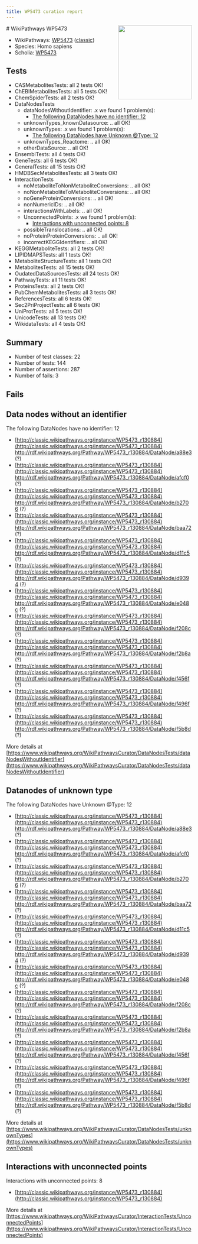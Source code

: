 ```yaml
---
title: WP5473 curation report
---
```


<img style="float: right; width: 200px" src="https://upload.wikimedia.org/wikipedia/commons/thumb/8/83/Wplogo_with_text_500.png/640px-Wplogo_with_text_500.png" />
# WikiPathways WP5473

* WikiPathways: [WP5473](https://wikipathways.org/pathways/WP5473) ([classic](https://classic.wikipathways.org/instance/WP5473))
* Species: Homo sapiens
* Scholia: [WP5473](https://scholia.toolforge.org/wikipathways/WP5473)
## Tests
* CASMetabolitesTests: all 2 tests OK!
* ChEBIMetabolitesTests: all 5 tests OK!
* ChemSpiderTests: all 2 tests OK!
* DataNodesTests
    * dataNodesWithoutIdentifier: .x we found 1 problem(s):
        * [The following DataNodes have no identifier: 12](#8792c492)
    * unknownTypes_knownDatasource: .. all OK!
    * unknownTypes: .x we found 1 problem(s):
        * [The following DataNodes have Unknown @Type: 12](#ef950833)
    * unknownTypes_Reactome: .. all OK!
    * otherDataSource: .. all OK!
* EnsemblTests: all 4 tests OK!
* GeneTests: all 6 tests OK!
* GeneralTests: all 15 tests OK!
* HMDBSecMetabolitesTests: all 3 tests OK!
* InteractionTests
    * noMetaboliteToNonMetaboliteConversions: .. all OK!
    * noNonMetaboliteToMetaboliteConversions: .. all OK!
    * noGeneProteinConversions: .. all OK!
    * nonNumericIDs: .. all OK!
    * interactionsWithLabels: .. all OK!
    * UnconnectedPoints: .x we found 1 problem(s):
        * [Interactions with unconnected points: 8](#35a61ae0)
    * possibleTranslocations: .. all OK!
    * noProteinProteinConversions: .. all OK!
    * incorrectKEGGIdentifiers: .. all OK!
* KEGGMetaboliteTests: all 2 tests OK!
* LIPIDMAPSTests: all 1 tests OK!
* MetaboliteStructureTests: all 1 tests OK!
* MetabolitesTests: all 15 tests OK!
* OudatedDataSourcesTests: all 24 tests OK!
* PathwayTests: all 11 tests OK!
* ProteinsTests: all 2 tests OK!
* PubChemMetabolitesTests: all 3 tests OK!
* ReferencesTests: all 6 tests OK!
* Sec2PriProjectTests: all 6 tests OK!
* UniProtTests: all 5 tests OK!
* UnicodeTests: all 13 tests OK!
* WikidataTests: all 4 tests OK!


## Summary

* Number of test classes: 22
* Number of tests: 144
* Number of assertions: 287
* Number of fails: 3

## Fails

<a name="8792c492" />

## Data nodes without an identifier

The following DataNodes have no identifier: 12

* [http://classic.wikipathways.org/instance/WP5473_r130884](http://classic.wikipathways.org/instance/WP5473_r130884) http://rdf.wikipathways.org/Pathway/WP5473_r130884/DataNode/a88e3 (?)
* [http://classic.wikipathways.org/instance/WP5473_r130884](http://classic.wikipathways.org/instance/WP5473_r130884) http://rdf.wikipathways.org/Pathway/WP5473_r130884/DataNode/afcf0 (?)
* [http://classic.wikipathways.org/instance/WP5473_r130884](http://classic.wikipathways.org/instance/WP5473_r130884) http://rdf.wikipathways.org/Pathway/WP5473_r130884/DataNode/b2706 (?)
* [http://classic.wikipathways.org/instance/WP5473_r130884](http://classic.wikipathways.org/instance/WP5473_r130884) http://rdf.wikipathways.org/Pathway/WP5473_r130884/DataNode/baa72 (?)
* [http://classic.wikipathways.org/instance/WP5473_r130884](http://classic.wikipathways.org/instance/WP5473_r130884) http://rdf.wikipathways.org/Pathway/WP5473_r130884/DataNode/d11c5 (?)
* [http://classic.wikipathways.org/instance/WP5473_r130884](http://classic.wikipathways.org/instance/WP5473_r130884) http://rdf.wikipathways.org/Pathway/WP5473_r130884/DataNode/d9394 (?)
* [http://classic.wikipathways.org/instance/WP5473_r130884](http://classic.wikipathways.org/instance/WP5473_r130884) http://rdf.wikipathways.org/Pathway/WP5473_r130884/DataNode/e048c (?)
* [http://classic.wikipathways.org/instance/WP5473_r130884](http://classic.wikipathways.org/instance/WP5473_r130884) http://rdf.wikipathways.org/Pathway/WP5473_r130884/DataNode/f208c (?)
* [http://classic.wikipathways.org/instance/WP5473_r130884](http://classic.wikipathways.org/instance/WP5473_r130884) http://rdf.wikipathways.org/Pathway/WP5473_r130884/DataNode/f2b8a (?)
* [http://classic.wikipathways.org/instance/WP5473_r130884](http://classic.wikipathways.org/instance/WP5473_r130884) http://rdf.wikipathways.org/Pathway/WP5473_r130884/DataNode/f456f (?)
* [http://classic.wikipathways.org/instance/WP5473_r130884](http://classic.wikipathways.org/instance/WP5473_r130884) http://rdf.wikipathways.org/Pathway/WP5473_r130884/DataNode/f496f (?)
* [http://classic.wikipathways.org/instance/WP5473_r130884](http://classic.wikipathways.org/instance/WP5473_r130884) http://rdf.wikipathways.org/Pathway/WP5473_r130884/DataNode/f5b8d (?)


More details at [https://www.wikipathways.org/WikiPathwaysCurator/DataNodesTests/dataNodesWithoutIdentifier](https://www.wikipathways.org/WikiPathwaysCurator/DataNodesTests/dataNodesWithoutIdentifier)

<a name="ef950833" />

## Datanodes of unknown type

The following DataNodes have Unknown @Type: 12

* [http://classic.wikipathways.org/instance/WP5473_r130884](http://classic.wikipathways.org/instance/WP5473_r130884) http://rdf.wikipathways.org/Pathway/WP5473_r130884/DataNode/a88e3 (?)
* [http://classic.wikipathways.org/instance/WP5473_r130884](http://classic.wikipathways.org/instance/WP5473_r130884) http://rdf.wikipathways.org/Pathway/WP5473_r130884/DataNode/afcf0 (?)
* [http://classic.wikipathways.org/instance/WP5473_r130884](http://classic.wikipathways.org/instance/WP5473_r130884) http://rdf.wikipathways.org/Pathway/WP5473_r130884/DataNode/b2706 (?)
* [http://classic.wikipathways.org/instance/WP5473_r130884](http://classic.wikipathways.org/instance/WP5473_r130884) http://rdf.wikipathways.org/Pathway/WP5473_r130884/DataNode/baa72 (?)
* [http://classic.wikipathways.org/instance/WP5473_r130884](http://classic.wikipathways.org/instance/WP5473_r130884) http://rdf.wikipathways.org/Pathway/WP5473_r130884/DataNode/d11c5 (?)
* [http://classic.wikipathways.org/instance/WP5473_r130884](http://classic.wikipathways.org/instance/WP5473_r130884) http://rdf.wikipathways.org/Pathway/WP5473_r130884/DataNode/d9394 (?)
* [http://classic.wikipathways.org/instance/WP5473_r130884](http://classic.wikipathways.org/instance/WP5473_r130884) http://rdf.wikipathways.org/Pathway/WP5473_r130884/DataNode/e048c (?)
* [http://classic.wikipathways.org/instance/WP5473_r130884](http://classic.wikipathways.org/instance/WP5473_r130884) http://rdf.wikipathways.org/Pathway/WP5473_r130884/DataNode/f208c (?)
* [http://classic.wikipathways.org/instance/WP5473_r130884](http://classic.wikipathways.org/instance/WP5473_r130884) http://rdf.wikipathways.org/Pathway/WP5473_r130884/DataNode/f2b8a (?)
* [http://classic.wikipathways.org/instance/WP5473_r130884](http://classic.wikipathways.org/instance/WP5473_r130884) http://rdf.wikipathways.org/Pathway/WP5473_r130884/DataNode/f456f (?)
* [http://classic.wikipathways.org/instance/WP5473_r130884](http://classic.wikipathways.org/instance/WP5473_r130884) http://rdf.wikipathways.org/Pathway/WP5473_r130884/DataNode/f496f (?)
* [http://classic.wikipathways.org/instance/WP5473_r130884](http://classic.wikipathways.org/instance/WP5473_r130884) http://rdf.wikipathways.org/Pathway/WP5473_r130884/DataNode/f5b8d (?)


More details at [https://www.wikipathways.org/WikiPathwaysCurator/DataNodesTests/unknownTypes](https://www.wikipathways.org/WikiPathwaysCurator/DataNodesTests/unknownTypes)

<a name="35a61ae0" />

## Interactions with unconnected points

Interactions with unconnected points: 8

* [http://classic.wikipathways.org/instance/WP5473_r130884](http://classic.wikipathways.org/instance/WP5473_r130884)


More details at [https://www.wikipathways.org/WikiPathwaysCurator/InteractionTests/UnconnectedPoints](https://www.wikipathways.org/WikiPathwaysCurator/InteractionTests/UnconnectedPoints)

